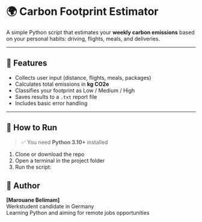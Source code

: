 # 🌍 Carbon Footprint Estimator

A simple Python script that estimates your **weekly carbon emissions** based on your personal habits: driving, flights, meals, and deliveries.

---

## 📌 Features

- Collects user input (distance, flights, meals, packages)
- Calculates total emissions in **kg CO2e**
- Classifies your footprint as Low / Medium / High
- Saves results to a `.txt` report file
- Includes basic error handling

---

## 📂 How to Run

> ✅ You need **Python 3.10+** installed

1. Clone or download the repo  
2. Open a terminal in the project folder  
3. Run the script:


## 👤 Author

**[Marouane Belimam]**  
Werkstudent candidate in Germany  
Learning Python and aiming for remote jobs opportunities 